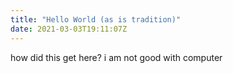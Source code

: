 ```yaml
---
title: "Hello World (as is tradition)"
date: 2021-03-03T19:11:07Z
---
```


how did this get here? i am not good with computer
